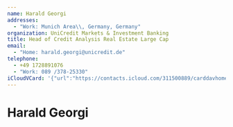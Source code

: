 ```yaml
---
name: Harald Georgi
addresses:
  - "Work: Munich Area\\, Germany, Germany"
organization: UniCredit Markets & Investment Banking
title: Head of Credit Analysis Real Estate Large Cap
email:
  - "Home: harald.georgi@unicredit.de"
telephone:
  - +49 1728891076
  - "Work: 089 /378-25330"
iCloudVCard: '{"url":"https://contacts.icloud.com/311500889/carddavhome/card/MWQxOTZiYjctYWYzNC00MmUxLTg0MDAtMjE5OTYxNWI1NmRm.vcf","etag":"\"kmfhbygl\"","data":"BEGIN:VCARD\r\nVERSION:3.0\r\nFN:\r\nN:Georgi;Harald;;;\r\nUID:1d196bb7-af34-42e1-8400-2199615b56df\r\nADR;TYPE=WORK:;;;Munich Area\\, Germany;;;Germany;\r\nPRODID:ez-vcard 0.9.13-fc\r\nREV:2025-04-03T22:09:18Z\r\nORG:UniCredit Markets & Investment Banking;\r\nTITLE:Head of Credit Analysis Real Estate Large Cap\r\nEMAIL;TYPE=HOME:harald.georgi@unicredit.de\r\nPHOTO;VALUE=uri:https://gateway.icloud.com/contacts/311500889/ck/card/7e8dc\r\n 5af72c968cc56a3574df3a03561\r\nTEL;TYPE=CELL:+49 1728891076\r\nTEL;TYPE=WORK:089 /378-25330\r\nEND:VCARD"}'
---
```

# Harald Georgi